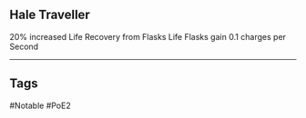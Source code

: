 ## Hale Traveller
20% increased Life Recovery from Flasks
Life Flasks gain 0.1 charges per Second

---
## Tags
#Notable
#PoE2

